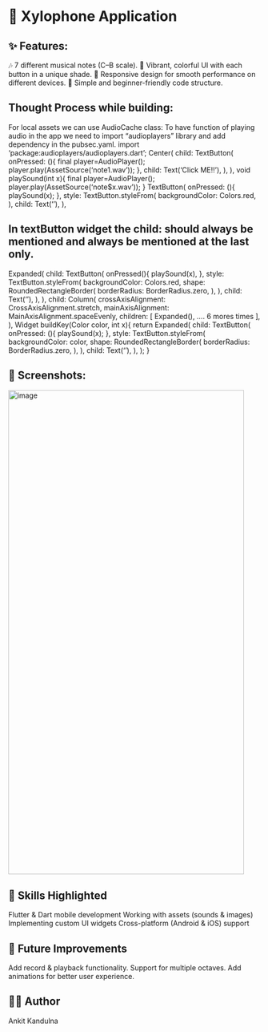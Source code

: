 # 🎵 Xylophone Application

## ✨ Features:
  🎶 7 different musical notes (C–B scale).
  🌈 Vibrant, colorful UI with each button in a unique shade.
  📱 Responsive design for smooth performance on different devices.
  🧩 Simple and beginner-friendly code structure.

## Thought Process while building: 
  For local assets we can use AudioCache class:
  To have function of playing audio in the app we need to import “audioplayers” library and add dependency in the pubsec.yaml.
  import ‘package:audioplayers/audioplayers.dart’;
  Center(
    child: TextButton(
      onPressed: (){
    	final player=AudioPlayer();
    	player.play(AssetSource(‘note1.wav’));
    },
    	child: Text(‘Click ME!!’),
    ),
  ),
  void playSound(int x){
  	final player=AudioPlayer();
  	player.play(AssetSource(‘note$x.wav’));
  }
  TextButton(
  	onPressed: (){
  	playSound(x);
  },
  style: TextButton.styleFrom(
  	backgroundColor: Colors.red,
  ),
  	child: Text(‘’),
  ),
## In textButton widget the child: should always be mentioned and always be mentioned at the last only.
Expanded(
	child: TextButton(
	onPressed(){
	playSound(x),
},
style: TextButton.styleFrom(
	backgroundColor: Colors.red,
	shape: RoundedRectangleBorder(
	borderRadius: BorderRadius.zero,
),
),
child: Text(‘’),
),
),
child: Column(
	crossAxisAlignment: CrossAxisAlignment.stretch,
	mainAxisAlignment: MainAxisAlignment.spaceEvenly,
	children: [
	Expanded(),
	…. 6 mores times
],
),
Widget buildKey(Color color, int x){
	return Expanded(
  	child: TextButton(
      	onPressed: (){
      	playSound(x);
      },
      style: TextButton.styleFrom(
      	backgroundColor: color,
      	shape: RoundedRectangleBorder(
      	borderRadius: BorderRadius.zero,
      ),
    ),
    	child: Text(‘’),
    ),
  );
}
  
## 📸 Screenshots:
  <img width="471" height="966" alt="image" src="https://github.com/user-attachments/assets/20a9fc20-7b0a-4a9e-987e-91838005a5b4" />

## 🎯 Skills Highlighted
  Flutter & Dart mobile development
  Working with assets (sounds & images)
  Implementing custom UI widgets
  Cross-platform (Android & iOS) support

## 📌 Future Improvements
  Add record & playback functionality.
  Support for multiple octaves.
  Add animations for better user experience.

## 👨‍💻 Author
  Ankit Kandulna
